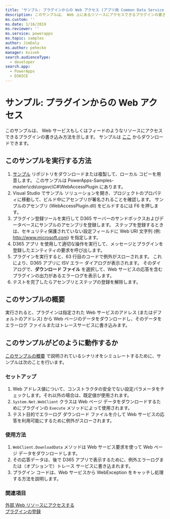```yaml
---
title: 'サンプル: プラグインからの Web アクセス (アプリ用 Common Data Service) | Microsoft Docs'
description: このサンプルは、 Web 上にあるリソースにアクセスできるプラグインの書き込み方法を示します。
ms.custom: ''
ms.date: 1/16/2019
ms.reviewer: ''
ms.service: powerapps
ms.topic: samples
author: JimDaly
ms.author: pehecke
manager: kvivek
search.audienceType:
  - developer
search.app:
  - PowerApps
  - D365CE
---
```

# <a name="sample-web-access-from-a-plug-in"></a>サンプル: プラグインからの Web アクセス

このサンプルは、 Web サービスもしくはフィードのようなリソースにアクセスできるプラグインの書き込み方法を示します。 サンプルは [ここ](https://github.com/Microsoft/PowerApps-Samples/tree/master/cds/orgsvc/C%23/WebAccessPlugin) からダウンロードできます。

## <a name="how-to-run-this-sample"></a>このサンプルを実行する方法

1. [サンプル](https://github.com/Microsoft/PowerApps-Samples) リポジトリをダウンロードまたは複製して、ローカル コピーを用意します。 このサンプルは PowerApps-Samples-master\cds\orgsvc\C#\WebAccessPlugin にあります。
2. Visual Studio でサンプル ソリューションを開き、プロジェクトのプロパティに移動して、ビルド中にアセンブリが署名されることを確認します。 サンプルのアセンブリ (WebAccessPlugin.dll) をビルドするには F6 を押します。
3. プラグイン登録ツールを実行して D365 サーバーのサンドボックスおよびデータベースにサンプルのアセンブリを登録します。 ステップを登録するときは、セキュリティ保護されていない設定フィールドに Web URI 文字列 (例: http://www.microsoft.com) を指定します。
4. D365 アプリ を使用して適切な操作を実行して、メッセージとプラグインを登録したエンティティの要求を呼び出します。
5. プラグインを実行すると、63 行目のコードで例外がスローされます。 これにより、D365 アプリに ISV エラー ダイアログが表示されます。 そのダイアログで、**ダウンロード ファイル** を選択して、Web サービスの応答を含むプラグインの出力があるエラーログを表示します。
6. テストを完了したらアセンブリとステップの登録を解除します。

## <a name="what-this-sample-does"></a>このサンプルの概要

実行されると、プラグインは指定された Web サービスのアドレス (またはデフォルトのアドレス) から Web ページのデータをダウンロードし、そのデータをエラーログ ファイルまたはトレースサービスに書き込みます。

## <a name="how-this-sample-works"></a>このサンプルがどのように動作するか

[このサンプルの概要](#what-this-sample-does) で説明されているシナリオをシミュレートするために、サンプルは次のことを行います。

### <a name="setup"></a>セットアップ

1. Web アドレス値について、コンストラクタの安全でない設定パラメータをチェックします。それ以外の場合は、既定値が使用されます。
2. `System.Net.WebClient` クラスは Web ページ データをダウンロードするためにプラグインの `Execute` メソッドによって使用されます。
3. テスト目的でエラーログ ダウンロード ファイルを介して Web サービスの応答を利用可能にするために例外がスローされます。

### <a name="demonstrate"></a>使用方法

1. `WebClient.DownloadData` メソッドは Web サービス要求を使って Web ページ データをダウンロードします。
2. その応答データは、後で D365 アプリで表示するために、例外エラーログまたは（オプションで）トレース サービスに書き込まれます。
3. プラグイン コードは、Web サービスから WebException をキャッチし処理する方法を説明します。

### <a name="see-also"></a>関連項目
[外部 Web リソースにアクセスする](../../access-web-services.md)<br/>
[プラグインの登録](../../register-plug-in.md)